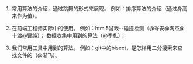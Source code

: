 1. 常用算法的介绍，通过跳舞的形式来展现。
例如：排序算法的介绍（通过身高来作为值）。

2. 在前端工程师实际中的使用。
例如：html5游戏--碰撞检测（@岑安@淘杰@十渡@曹纯）；
      数据收集中用到的算法（@季札）；

3.  我们常用工具中用到的算法。
例如：git中的bisect，是怎样用二分搜索来查找文件的（@渐飞）。
